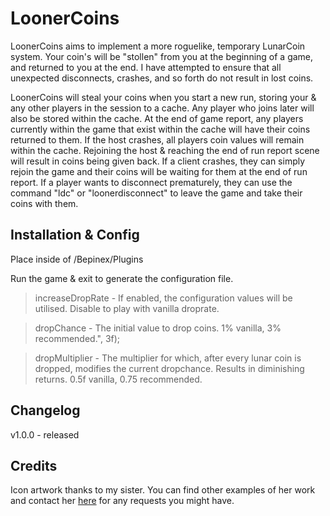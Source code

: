# LoonerCoins

LoonerCoins aims to implement a more roguelike, temporary LunarCoin system. Your coin's will be "stollen" from you at the beginning of a game, and returned to you at the end. I have attempted to ensure that all unexpected disconnects, crashes, and so forth do not result in lost coins.

LoonerCoins will steal your coins when you start a new run, storing your & any other players in the session to a cache. Any player who joins later will also be stored within the cache. At the end of game report, any players currently within the game that exist within the cache will have their coins returned to them. If the host crashes, all players coin values will remain within the cache. Rejoining the host & reaching the end of run report scene will result in coins being given back. If a client crashes, they can simply rejoin the game and their coins will be waiting for them at the end of run report. If a player wants to disconnect prematurely, they can use the command "ldc" or "loonerdisconnect" to leave the game and take their coins with them.

## Installation & Config

Place inside of /Bepinex/Plugins

Run the game & exit to generate the configuration file.

> increaseDropRate - If enabled, the configuration values will be utilised. Disable to play with vanilla droprate.

> dropChance - The initial value to drop coins. 1% vanilla, 3% recommended.", 3f);

> dropMultiplier - The multiplier for which, after every lunar coin is dropped, modifies the current dropchance. Results in diminishing returns. 0.5f vanilla, 0.75 recommended.

## Changelog

v1.0.0 - released

## Credits

Icon artwork thanks to my sister. You can find other examples of her work and contact her [here](https://evelyngardner.carbonmade.com) for any requests you might have.